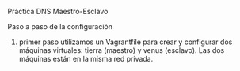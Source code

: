 Práctica DNS Maestro-Esclavo

Paso a paso de la configuración

1. primer paso
utilizamos un Vagrantfile para crear y configurar dos máquinas virtuales: tierra (maestro) y venus (esclavo). Las dos  máquinas están en la misma red privada.

